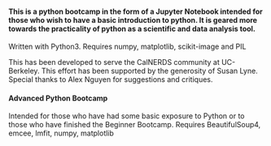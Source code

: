 <h4>This is a python bootcamp in the form of a Jupyter Notebook intended for those who wish to have a basic introduction to python. It is geared more towards the practicality of python as a scientific and data analysis tool. </h4>

Written with Python3. Requires numpy, matplotlib, scikit-image and PIL

This has been developed to serve the CalNERDS community at UC-Berkeley. This effort has been supported by the generosity of Susan Lyne. Special thanks to Alex Nguyen for suggestions and critiques.


<h4> Advanced Python Bootcamp</h4>
Intended for those who have had some basic exposure to Python or to those who have finished the Beginner Bootcamp.
Requires BeautifulSoup4, emcee, lmfit, numpy, matplotlib
